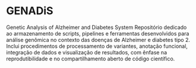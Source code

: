 # GENADiS
Genetic Analysis of Alzheimer and Diabetes System
Repositório dedicado ao armazenamento de scripts, pipelines e ferramentas desenvolvidos para análise genômica no contexto das doenças de Alzheimer e diabetes tipo 2. Inclui procedimentos de processamento de variantes, anotação funcional, integração de dados e visualização de resultados, com ênfase na reprodutibilidade e no compartilhamento aberto de código científico.
